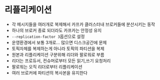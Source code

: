 # 리플리케이션 
* 각 메시지들을 여러개로 복제해서 카프카 클러스터내 브로커들에 분산시키는 동작 
* 하나의 브로커 종료 되더라도 카프카는 안정성 유지 
* `--replication-factor 3`옵션으로 설정
* 운영환경에서 보통 3개로... 많으면 디스크공간에 문제  
* 토픽자체를 복제하는게 아니라 토픽의 파티션을 복제 
* 원본과 리플리케이션 구분위해 리더와 팔로워로 부름 
* 리더는 프로듀서, 컨슈머로부터 모든 읽기,쓰기 요청처리
* 팔로워는 오직 리더로부터 리플리케이션 
* 여러 브로커에 파티션의 복사본을 유지한다 
